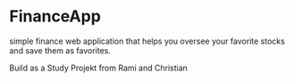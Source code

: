# FinanceApp
simple finance web application that helps you oversee your 
favorite stocks and save them as favorites.

Build as a Study Projekt from Rami and Christian 